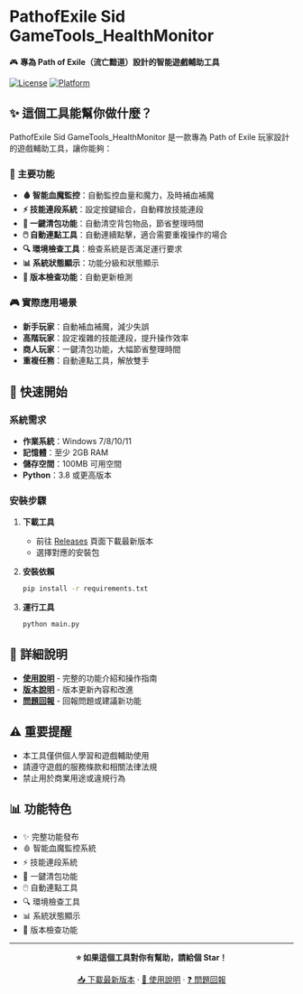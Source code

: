 # PathofExile Sid GameTools_HealthMonitor

🎮 **專為 Path of Exile（流亡黯道）設計的智能遊戲輔助工具**

[![License](https://img.shields.io/badge/License-Custom-blue.svg)](LICENSE)
[![Platform](https://img.shields.io/badge/Platform-Windows-lightgrey.svg)](https://www.microsoft.com/windows)

## ✨ 這個工具能幫你做什麼？

PathofExile Sid GameTools_HealthMonitor 是一款專為 Path of Exile 玩家設計的遊戲輔助工具，讓你能夠：

### 🎯 主要功能
- **🩸 智能血魔監控**：自動監控血量和魔力，及時補血補魔
- **⚡ 技能連段系統**：設定按鍵組合，自動釋放技能連段
- **🎒 一鍵清包功能**：自動清空背包物品，節省整理時間
- **🖱️ 自動連點工具**：自動連續點擊，適合需要重複操作的場合
- **🔍 環境檢查工具**：檢查系統是否滿足運行要求
- **📊 系統狀態顯示**：功能分級和狀態顯示
- **🔄 版本檢查功能**：自動更新檢測

### 🎮 實際應用場景
- **新手玩家**：自動補血補魔，減少失誤
- **高階玩家**：設定複雜的技能連段，提升操作效率
- **商人玩家**：一鍵清包功能，大幅節省整理時間
- **重複任務**：自動連點工具，解放雙手

## 🚀 快速開始

### 系統需求
- **作業系統**：Windows 7/8/10/11
- **記憶體**：至少 2GB RAM
- **儲存空間**：100MB 可用空間
- **Python**：3.8 或更高版本

### 安裝步驟
1. **下載工具**
   - 前往 [Releases](../../releases) 頁面下載最新版本
   - 選擇對應的安裝包

2. **安裝依賴**
   ```bash
   pip install -r requirements.txt
   ```

3. **運行工具**
   ```bash
   python main.py
   ```

## 📖 詳細說明

- **[使用說明](docs/使用說明.md)** - 完整的功能介紹和操作指南
- **[版本說明](releases/RELEASE_NOTES_v1.0.1.md)** - 版本更新內容和改進
- **[問題回報](../../issues)** - 回報問題或建議新功能

## ⚠️ 重要提醒

- 本工具僅供個人學習和遊戲輔助使用
- 請遵守遊戲的服務條款和相關法律法規
- 禁止用於商業用途或違規行為

## 📊 功能特色

- ✨ 完整功能發布
- 🩸 智能血魔監控系統
- ⚡ 技能連段系統
- 🎒 一鍵清包功能
- 🖱️ 自動連點工具
- 🔍 環境檢查工具
- 📊 系統狀態顯示
- 🔄 版本檢查功能

---

<div align="center">

**⭐ 如果這個工具對你有幫助，請給個 Star！**

[📥 下載最新版本](../../releases/latest) · [📖 使用說明](docs/使用說明.md) · [❓ 問題回報](../../issues)

</div>